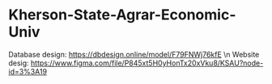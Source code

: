 # Kherson-State-Agrar-Economic-Univ
Database design: https://dbdesign.online/model/F79FNWj76kfE \n
Website desig: https://www.figma.com/file/P845xt5H0yHonTx20xVku8/KSAU?node-id=3%3A19
